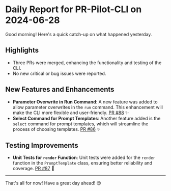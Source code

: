 # Daily Report for PR-Pilot-CLI on 2024-06-28

Good morning! Here's a quick catch-up on what happened yesterday.

## Highlights
- Three PRs were merged, enhancing the functionality and testing of the CLI.
- No new critical or bug issues were reported.

## New Features and Enhancements
- **Parameter Overwrite in Run Command**: A new feature was added to allow parameter overwrites in the `run` command. This enhancement will make the CLI more flexible and user-friendly. [PR #88](https://github.com/arc-eng/cli/pull/88) ✨
- **Select Command for Prompt Templates**: Another feature added is the `select` command for prompt templates, which will streamline the process of choosing templates. [PR #86](https://github.com/arc-eng/cli/pull/86) ✨

## Testing Improvements
- **Unit Tests for `render` Function**: Unit tests were added for the `render` function in the `PromptTemplate` class, ensuring better reliability and coverage. [PR #87](https://github.com/arc-eng/cli/pull/87) 🧪

---

That's all for now! Have a great day ahead! 😊
